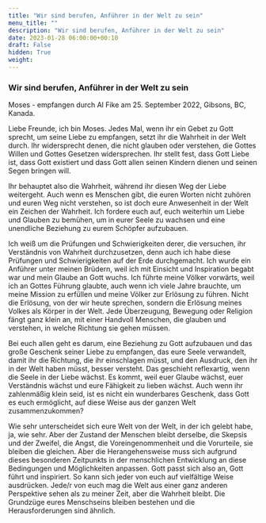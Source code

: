 ```yaml
---
title: "Wir sind berufen, Anführer in der Welt zu sein"
menu_title: ""
description: "Wir sind berufen, Anführer in der Welt zu sein"
date: 2023-01-28 06:00:00+00:10
draft: False
hidden: True
weight:
---
```

### Wir sind berufen, Anführer in der Welt zu sein

Moses - empfangen durch Al Fike am 25. September 2022, Gibsons, BC, Kanada.

Liebe Freunde, ich bin Moses. Jedes Mal, wenn ihr ein Gebet zu Gott sprecht, um seine Liebe zu empfangen, setzt ihr die Wahrheit in der Welt durch. Ihr widersprecht denen, die nicht glauben oder verstehen, die Gottes Willen und Gottes Gesetzen widersprechen. Ihr stellt fest, dass Gott Liebe ist, dass Gott existiert und dass Gott allen seinen Kindern dienen und seinen Segen bringen will.

Ihr behauptet also die Wahrheit, während ihr diesen Weg der Liebe weitergeht. Auch wenn es Menschen gibt, die euren Worten nicht zuhören und euren Weg nicht verstehen, so ist doch eure Anwesenheit in der Welt ein Zeichen der Wahrheit. Ich fordere euch auf, euch weiterhin um Liebe und Glauben zu bemühen, um in eurer Seele zu wachsen und eine unendliche Beziehung zu eurem Schöpfer aufzubauen.

Ich weiß um die Prüfungen und Schwierigkeiten derer, die versuchen, ihr Verständnis von Wahrheit durchzusetzen, denn auch ich habe diese Prüfungen und Schwierigkeiten auf der Erde durchgemacht. Ich wurde ein Anführer unter meinen Brüdern, weil ich mit Einsicht und Inspiration begabt war und mein Glaube an Gott wuchs. Ich führte meine Völker vorwärts, weil ich an Gottes Führung glaubte, auch wenn ich viele Jahre brauchte, um meine Mission zu erfüllen und meine Völker zur Erlösung zu führen. Nicht die Erlösung, von der wir heute sprechen, sondern die Erlösung meines Volkes als Körper in der Welt. Jede Überzeugung, Bewegung oder Religion fängt ganz klein an, mit einer Handvoll Menschen, die glauben und verstehen, in welche Richtung sie gehen müssen.

Bei euch allen geht es darum, eine Beziehung zu Gott aufzubauen und das große Geschenk seiner Liebe zu empfangen, das eure Seele verwandelt, damit ihr die Richtung, die ihr einschlagen müsst, und den Ausdruck, den ihr in der Welt haben müsst, besser versteht. Das geschieht reflexartig, wenn die Seele in der Liebe wächst. Es kommt, weil euer Glaube wächst, euer Verständnis wächst und eure Fähigkeit zu lieben wächst. Auch wenn ihr zahlenmäßig klein seid, ist es nicht ein wunderbares Geschenk, dass Gott es euch ermöglicht, auf diese Weise aus der ganzen Welt zusammenzukommen? 

Wie sehr unterscheidet sich eure Welt von der Welt, in der ich gelebt habe, ja, wie sehr. Aber der Zustand der Menschen bleibt derselbe, die Skepsis und der Zweifel, die Angst, die Voreingenommenheit und die Vorurteile, sie bleiben die gleichen. Aber die Herangehensweise muss sich aufgrund dieses besonderen Zeitpunkts in der menschlichen Entwicklung an diese Bedingungen und Möglichkeiten anpassen. Gott passt sich also an, Gott führt und inspiriert. So kann sich jeder von euch auf vielfältige Weise ausdrücken. Jede/r von euch mag die Welt aus einer ganz anderen Perspektive sehen als zu meiner Zeit, aber die Wahrheit bleibt. Die Grundzüge eures Menschseins bleiben bestehen und die Herausforderungen sind ähnlich. 